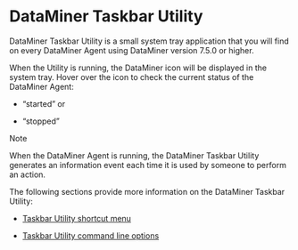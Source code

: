 # DataMiner Taskbar Utility

DataMiner Taskbar Utility is a small system tray application that you will find on every DataMiner Agent using DataMiner version 7.5.0 or higher.

When the Utility is running, the DataMiner icon will be displayed in the system tray. Hover over the icon to check the current status of the DataMiner Agent:

- “started” or

- “stopped”

> [!NOTE]
> When the DataMiner Agent is running, the DataMiner Taskbar Utility generates an information event each time it is used by someone to perform an action.

The following sections provide more information on the DataMiner Taskbar Utility:

- [Taskbar Utility shortcut menu](Taskbar_Utility_shortcut_menu.md)

- [Taskbar Utility command line options](Taskbar_Utility_command_line_options.md)
